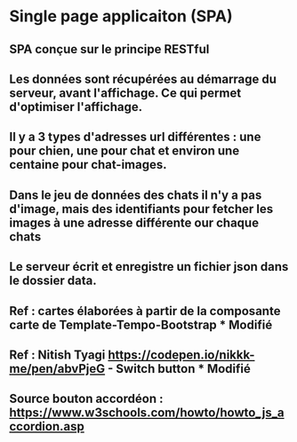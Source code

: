 # Single page applicaiton (SPA)

## SPA conçue sur le principe RESTful
## Les données sont récupérées au démarrage du serveur, avant l'affichage.  Ce qui permet d'optimiser l'affichage.
## Il y a 3 types d'adresses url différentes : une pour chien, une pour chat et environ une centaine pour chat-images.  
## Dans le jeu de données des chats il n'y a pas d'image, mais des identifiants pour fetcher les images à une adresse différente our chaque chats
## Le serveur écrit et enregistre un fichier json dans le dossier data.



## Ref : cartes élaborées à partir de la composante carte de Template-Tempo-Bootstrap * Modifié
## Ref : Nitish Tyagi https://codepen.io/nikkk-me/pen/abvPjeG  - Switch button * Modifié
## Source bouton accordéon : https://www.w3schools.com/howto/howto_js_accordion.asp